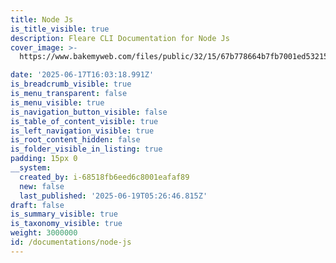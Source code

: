 ```yaml
---
title: Node Js
is_title_visible: true
description: Fleare CLI Documentation for Node Js
cover_image: >-
  https://www.bakemyweb.com/files/public/32/15/67b778664b7fb7001ed53215/i/c1/91/67c0b283a33280001e2dc191/original?name=node-js-icon-1817x2048-g8tzf91e.png&mimetype=image/png&cd=inline

date: '2025-06-17T16:03:18.991Z'
is_breadcrumb_visible: true
is_menu_transparent: false
is_menu_visible: true
is_navigation_button_visible: false
is_table_of_content_visible: true
is_left_navigation_visible: true
is_root_content_hidden: false
is_folder_visible_in_listing: true
padding: 15px 0
__system:
  created_by: i-68518fb6eed6c8001eafaf89
  new: false
  last_published: '2025-06-19T05:26:46.815Z'
draft: false
is_summary_visible: true
is_taxonomy_visible: true
weight: 3000000
id: /documentations/node-js
---
```


